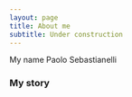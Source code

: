 ```yaml
---
layout: page
title: About me
subtitle: Under construction 
---
```


My name Paolo Sebastianelli 

### My story
